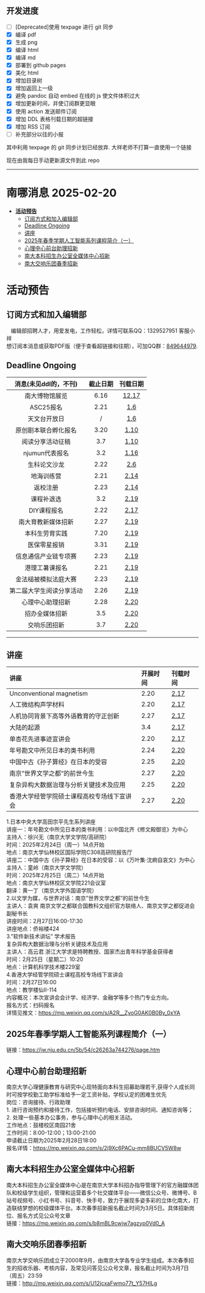 ## 开发进度

- [ ] [Deprecated]使用 texpage 进行 git 同步
- [x] 编译 pdf
- [x] 生成 png
- [x] 编译 html
- [x] 编译 md
- [x] 部署到 github pages
- [x] 美化 html
- [x] 增加目录树
- [x] 增加返回上一级
- [x] 避免 pandoc 自动 embed 在线的 js 使文件体积过大
- [x] 增加更新时间，并使订阅群更显眼
- [x] 使用 action 发送邮件订阅
- [x] 增加 DDL 表格刊载日期的超链接
- [x] 增加 RSS 订阅
- [ ] 补充部分以往的小报

其中利用 texpage 的 git 同步计划已经放弃. 大祥老师不打算一直使用一个链接

现在由我每日手动更新源文件到此 repo

----
# 南哪消息 2025-02-20

-   <a href="#活动预告" id="toc-活动预告"><strong>活动预告</strong></a>
    -   <a href="#订阅方式和加入编辑部"
        id="toc-订阅方式和加入编辑部">订阅方式和加入编辑部</a>
    -   <a href="#deadline-ongoing" id="toc-deadline-ongoing">Deadline
        Ongoing</a>
    -   <a href="#讲座" id="toc-讲座">讲座</a>
    -   <a href="#年春季学期人工智能系列课程简介一"
        id="toc-年春季学期人工智能系列课程简介一">2025年春季学期人工智能系列课程简介（一）</a>
    -   <a href="#心理中心前台助理招新"
        id="toc-心理中心前台助理招新">心理中心前台助理招新</a>
    -   <a href="#南大本科招生办公室全媒体中心招新"
        id="toc-南大本科招生办公室全媒体中心招新">南大本科招生办公室全媒体中心招新</a>
    -   <a href="#南大交响乐团春季招新"
        id="toc-南大交响乐团春季招新">南大交响乐团春季招新</a>

# **活动预告**

## 订阅方式和加入编辑部

   编辑部招聘人才，用爱发电，工作轻松，详情可联系QQ：1329527951
客服小祥  
想订阅本消息或获取PDF版（便于查看超链接和往期），可加QQ群：[849644979](https://qm.qq.com/q/VXIW7fgsEe).

## Deadline Ongoing

|  消息(未见ddl的，不刊)   | 截止日期 |                      刊载日期                      |
|:------------------------:|:--------:|:--------------------------------------------------:|
|      南大博物馆展览      |   6.16   | [12.17](https://nik-nul.github.io/news/2024-12-17) |
|        ASC25报名         |   2.21   |  [1.6](https://nik-nul.github.io/news/2025-01-06)  |
|       天文台开放日       |    /     |  [1.6](https://nik-nul.github.io/news/2025-01-06)  |
|   原创剧本联合孵化报名   |   3.20   | [1.10](https://nik-nul.github.io/news/2025-01-10)  |
|     阅读分享活动征稿     |   3.7    | [1.10](https://nik-nul.github.io/news/2025-01-10)  |
|      njumun代表报名      |   3.2    | [1.16](https://nik-nul.github.io/news/2025-01-16)  |
|       生科论文沙龙       |   2.22   |  [2.6](https://nik-nul.github.io/news/2025-02-06)  |
|        地海训练营        |   2.21   | [2.14](https://nik-nul.github.io/news/2025-02-14)  |
|         返校注册         |   2.23   | [2.14](https://nik-nul.github.io/news/2025-02-14)  |
|        课程补退选        |   3.2    | [2.19](https://nik-nul.github.io/news/2025-02-19)  |
|       DIY课程报名        |   2.22   | [2.17](https://nik-nul.github.io/news/2025-02-17)  |
|    南大育教新媒体招新    |   2.27   | [2.19](https://nik-nul.github.io/news/2025-02-19)  |
|      本科生劳育实践      |   7.20   | [2.19](https://nik-nul.github.io/news/2025-02-19)  |
|       医保零星报销       |   3.31   | [2.19](https://nik-nul.github.io/news/2025-02-19)  |
|   信息通信产业链专项赛   |   2.23   | [2.19](https://nik-nul.github.io/news/2025-02-19)  |
|      港理工暑课报名      |   2.21   | [2.19](https://nik-nul.github.io/news/2025-02-19)  |
|   金法槌被模拟法庭大赛   |   2.23   | [2.19](https://nik-nul.github.io/news/2025-02-19)  |
| 第二届大学生阅读分享活动 |   2.26   | [2.19](https://nik-nul.github.io/news/2025-02-19)  |
|     心理中心助理招新     |   2.28   | [2.20](https://nik-nul.github.io/news/2025-02-20)  |
|      招办全媒体招新      |   3.5    | [2.20](https://nik-nul.github.io/news/2025-02-20)  |
|       交响乐团招新       |   3.7    | [2.20](https://nik-nul.github.io/news/2025-02-20)  |

------------------------------------------------------------------------

## 讲座

| 讲座                                       | 开展时间 | 刊载时间                                          |
|:-------------------------------------------|:---------|:--------------------------------------------------|
| Unconventional magnetism                   | 2.20     | [2.17](https://nik-nul.github.io/news/2025-02-17) |
| 人工微结构声学材料                         | 2.20     | [2.17](https://nik-nul.github.io/news/2025-02-17) |
| 人机协同背景下高等外语教育的守正创新       | 2.27     | [2.17](https://nik-nul.github.io/news/2025-02-17) |
| 大陆的起源                                 | 3.4      | [2.17](https://nik-nul.github.io/news/2025-02-17) |
| 单杏花先进事迹宣讲会                       | 2.20     | [2.17](https://nik-nul.github.io/news/2025-02-17) |
| 年号勘文中所见日本的类书利用               | 2.24     | [2.20](https://nik-nul.github.io/news/2025-02-20) |
| 中国中古《孙子算经》在日本的受容           | 2.25     | [2.20](https://nik-nul.github.io/news/2025-02-20) |
| 南京”世界文学之都”的前世今生               | 2.27     | [2.20](https://nik-nul.github.io/news/2025-02-20) |
| 复杂异构大数据治理与分析关键技术及应用     | 2.25     | [2.20](https://nik-nul.github.io/news/2025-02-20) |
| 香港大学经管学院硕士课程高校专场线下宣讲会 | 2.27     | [2.20](https://nik-nul.github.io/news/2025-02-20) |

1.日本中央大学高田宗平先生系列讲座  
讲座一：年号勘文中所见日本的类书利用：以中国北齐《修文殿御览》为中心  
主持人：徐兴无（南京大学文学院/高研院）  
时间：2025年2月24日（周一）14点开始   
地点：南京大学仙林校区国际学院C308高研院报告厅  
讲座二：中国中古《孙子算经》在日本的受容：以《万叶集·沈痾自哀文》为中心  
主持人：童岭（南京大学文学院）  
时间：2025年2月25日（周二）14点开始  
地点：南京大学仙林校区文学院221会议室  
翻译：黄一丁（南京大学外国语学院）  
2.以文学为媒，与世界对话：南京”世界文学之都”的前世今生  
主讲人：袁爽
南京文学之都联合国教科文组织官方联络人、南京文学之都促进会副秘书长  
讲座时间：2月27日16:00-17:30  
讲座地点：侨裕楼424  
3.”软件新技术讲坛” 学术报告  
复杂异构大数据治理与分析关键技术及应用  
主讲人：高云君 浙江大学求是特聘教授、国家杰出青年科学基金获得者  
时间：2月25日（星期二）10:20  
地点：计算机科学技术楼229室  
4.香港大学经管学院硕士课程高校专场线下宣讲会  
时间：2月27日16:00  
地点：教学楼仙II-114   
内容概况：本次宣讲会会计学、经济学、金融学等多个热门专业方向。  
报名方式：扫码报名  
详情见推文：<https://mp.weixin.qq.com/s/A2R__ZyoG0AK0B0By_0xYA>

## 2025年春季学期人工智能系列课程简介（一）

链接：<https://jw.nju.edu.cn/5b/54/c26263a744276/page.htm>  

## 心理中心前台助理招新

南京大学心理健康教育与研究中心现特面向本科生招募助理若干,获得个人成长同时可按学校勤工助学标准给予一定工资补贴，学校认定的困难生优先  
岗位：咨询接待、行政助理  
1.
进行咨询预约和接待工作，包括接听预约电话、安排咨询时间、通知咨询等；  
2. 处理一些基本办公事务，参与心理中心的相关活动。  
工作地点：鼓楼校区南园21舍  
工作时间：8:00-12:00；13:00-21:00  
申请截止日期为2025年2月28日18:00  
报名详情：<https://mp.weixin.qq.com/s/2j9Xc6PACu-mm8BUCV5W8w>  

## 南大本科招生办公室全媒体中心招新

南大本科招生办公室全媒体中心是在南京大学本科招办指导管理下的官方融媒体团队和校级学生组织，管理和运营着多个社交媒体平台——微信公众号、微博号、B站号视频号、小红书号、抖音号、快手号，致力于展现多姿多彩的立体化南大，打造联结梦想的校级媒体平台。本次春季招新报名截止时间为3月5日。具体招新岗位、报名方式见公众号文章  
链接：<https://mp.weixin.qq.com/s/b8mBL9cwjw7agzyp0Vd0_A>  

## 南大交响乐团春季招新

南京大学交响乐团成立于2000年9月，由南京大学各专业学生组成。本次春季招生的招收乐器、考核内容，及常见问答见公众号文章，报名截止时间为3月7日（周五）23:59  
链接：<http://mp.weixin.qq.com/s/U12jcxaFwmo77t_Y57HlLg>  
